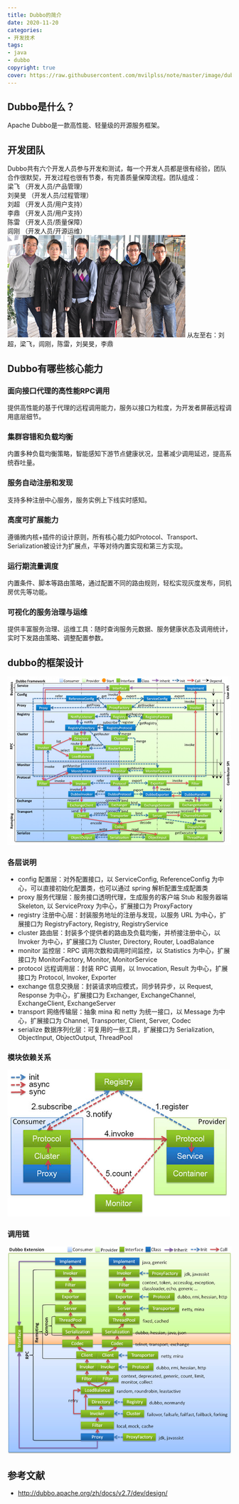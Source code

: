```yaml
---
title: Dubbo的简介
date: 2020-11-20
categories: 
- 开发技术
tags: 
- java
- dubbo
copyright: true
cover: https://raw.githubusercontent.com/mvilplss/note/master/image/dubbo1.png
---
```

## Dubbo是什么？
Apache Dubbo是一款高性能、轻量级的开源服务框架。
## 开发团队
Dubbo共有六个开发人员参与开发和测试，每一个开发人员都是很有经验，团队合作很默契，开发过程也很有节奏，有完善质量保障流程。团队组成：  
梁飞 （开发人员/产品管理）  
刘昊旻 （开发人员/过程管理）  
刘超 （开发人员/用户支持）  
李鼎 （开发人员/用户支持）  
陈雷 （开发人员/质量保障）  
闾刚 （开发人员/开源运维）  
![](https://raw.githubusercontent.com/mvilplss/note/master/image/.Dubbo的简介_images/9c4e1f67.png)
从左至右：刘超，梁飞，闾刚，陈雷，刘昊旻，李鼎
## Dubbo有哪些核心能力
### 面向接口代理的高性能RPC调用
提供高性能的基于代理的远程调用能力，服务以接口为粒度，为开发者屏蔽远程调用底层细节。

### 集群容错和负载均衡
内置多种负载均衡策略，智能感知下游节点健康状况，显著减少调用延迟，提高系统吞吐量。

### 服务自动注册和发现
支持多种注册中心服务，服务实例上下线实时感知。

### 高度可扩展能力
遵循微内核+插件的设计原则，所有核心能力如Protocol、Transport、Serialization被设计为扩展点，平等对待内置实现和第三方实现。

### 运行期流量调度
内置条件、脚本等路由策略，通过配置不同的路由规则，轻松实现灰度发布，同机房优先等功能。

### 可视化的服务治理与运维
提供丰富服务治理、运维工具：随时查询服务元数据、服务健康状态及调用统计，实时下发路由策略、调整配置参数。

## dubbo的框架设计
![](https://raw.githubusercontent.com/mvilplss/note/master/image/.Dubbo的简介_images/7a9403f0.png)
### 各层说明 
- config 配置层：对外配置接口，以 ServiceConfig, ReferenceConfig 为中心，可以直接初始化配置类，也可以通过 spring 解析配置生成配置类
- proxy 服务代理层：服务接口透明代理，生成服务的客户端 Stub 和服务器端 Skeleton, 以 ServiceProxy 为中心，扩展接口为 ProxyFactory
- registry 注册中心层：封装服务地址的注册与发现，以服务 URL 为中心，扩展接口为 RegistryFactory, Registry, RegistryService
- cluster 路由层：封装多个提供者的路由及负载均衡，并桥接注册中心，以 Invoker 为中心，扩展接口为 Cluster, Directory, Router, LoadBalance
- monitor 监控层：RPC 调用次数和调用时间监控，以 Statistics 为中心，扩展接口为 MonitorFactory, Monitor, MonitorService
- protocol 远程调用层：封装 RPC 调用，以 Invocation, Result 为中心，扩展接口为 Protocol, Invoker, Exporter
- exchange 信息交换层：封装请求响应模式，同步转异步，以 Request, Response 为中心，扩展接口为 Exchanger, ExchangeChannel, ExchangeClient, ExchangeServer
- transport 网络传输层：抽象 mina 和 netty 为统一接口，以 Message 为中心，扩展接口为 Channel, Transporter, Client, Server, Codec
- serialize 数据序列化层：可复用的一些工具，扩展接口为 Serialization, ObjectInput, ObjectOutput, ThreadPool
### 模块依赖关系
![](https://raw.githubusercontent.com/mvilplss/note/master/image/.Dubbo的简介_images/4eb8663e.png)
### 调用链
![](https://raw.githubusercontent.com/mvilplss/note/master/image/.Dubbo的简介_images/6f2cc26e.png)
## 参考文献
- http://dubbo.apache.org/zh/docs/v2.7/dev/design/